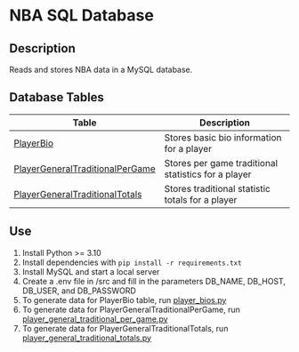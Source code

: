 # NBA SQL Database
## Description
Reads and stores NBA data in a MySQL database.
## Database Tables
|Table|Description|
|-----|-----------|
|[PlayerBio](https://github.com/kaiyangzheng/nba-mysql/blob/main/src/models/PlayerBio.py)|Stores basic bio information for a player|
|[PlayerGeneralTraditionalPerGame](https://github.com/kaiyangzheng/nba-mysql/blob/main/src/models/PlayerGeneralTraditionalPerGame.py)|Stores per game traditional statistics for a player|
|[PlayerGeneralTraditionalTotals](https://github.com/kaiyangzheng/nba-mysql/blob/main/src/models/PlayerGeneralTraditionalTotals.py)|Stores traditional statistic totals for a player|
## Use
1. Install Python >= 3.10
2. Install dependencies with ```pip install -r requirements.txt```
3. Install MySQL and start a local server
4. Create a .env file in /src and fill in the parameters DB_NAME, DB_HOST, DB_USER, and DB_PASSWORD
5. To generate data for PlayerBio table, run [player_bios.py](https://github.com/kaiyangzheng/nba-mysql/blob/main/src/player_bios.py)
6. To generate data for PlayerGeneralTraditionalPerGame, run [player_general_traditional_per_game.py](https://github.com/kaiyangzheng/nba-mysql/blob/main/src/player_general_traditional_per_game.py)
7. To generate data for PlayerGeneralTraditionalTotals, run [player_general_traditional_totals.py](https://github.com/kaiyangzheng/nba-mysql/blob/main/src/player_general_traditional_totals.py)